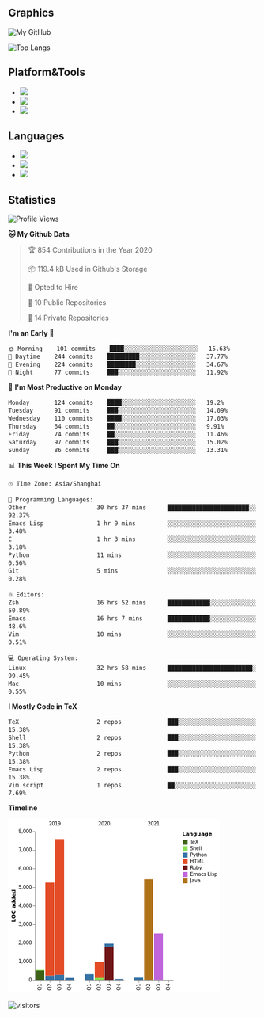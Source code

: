 ## Graphics

![My GitHub](https://github-readme-stats.vercel.app/api?username=SteamedFish&count_private=true&show_icons=true&theme=buefy&include_all_commits=false)

![Top Langs](https://github-readme-stats.vercel.app/api/top-langs/?username=SteamedFish&theme=buefy&hide=ruby&count_private=true&show_icons=true&layout=compact)

## Platform&Tools

* [![](https://img.shields.io/badge/ArchLinux--purple?style=flat-square&logo=ArchLinux)](https://www.archlinux.org/)
* [![](https://img.shields.io/badge/Gentoo-testing-purple?style=flat-square&logo=Gentoo)](https://www.gentoo.org/)
* [![](https://img.shields.io/badge/Doom%20Emacs-28-blue?style=flat-square&logo=Gnu%20emacs&logoColor=white)](https://www.gnu.org/software/emacs/)

## Languages

* [![](https://img.shields.io/badge/-Python-3776AB?style=flat-square&logo=python&logoColor=white)](https://www.python.org/)
* [![](https://img.shields.io/badge/-Bash-00ADD8?style=flat-square&logo=Gnu-bash&logoColor=white)](https://www.gnu.org/software/bash/)
* [![](https://img.shields.io/badge/-Go-00ADD8?style=flat-square&logo=go&logoColor=white)](https://golang.org/)

## Statistics

<!--START_SECTION:waka-->
![Profile Views](http://img.shields.io/badge/Profile%20Views-22-blue)

**🐱 My Github Data** 

> 🏆 854 Contributions in the Year 2020
 > 
> 📦 119.4 kB Used in Github's Storage 
 > 
> 💼 Opted to Hire
 > 
> 📜 10 Public Repositories
 > 
> 🔑 14 Private Repositories 

**I'm an Early 🐤** 

```text
🌞 Morning    101 commits    ████░░░░░░░░░░░░░░░░░░░░░   15.63% 
🌆 Daytime    244 commits    █████████░░░░░░░░░░░░░░░░   37.77% 
🌃 Evening    224 commits    ████████░░░░░░░░░░░░░░░░░   34.67% 
🌙 Night      77 commits     ███░░░░░░░░░░░░░░░░░░░░░░   11.92%

```
📅 **I'm Most Productive on Monday** 

```text
Monday       124 commits    ████░░░░░░░░░░░░░░░░░░░░░   19.2% 
Tuesday      91 commits     ███░░░░░░░░░░░░░░░░░░░░░░   14.09% 
Wednesday    110 commits    ████░░░░░░░░░░░░░░░░░░░░░   17.03% 
Thursday     64 commits     ██░░░░░░░░░░░░░░░░░░░░░░░   9.91% 
Friday       74 commits     ██░░░░░░░░░░░░░░░░░░░░░░░   11.46% 
Saturday     97 commits     ███░░░░░░░░░░░░░░░░░░░░░░   15.02% 
Sunday       86 commits     ███░░░░░░░░░░░░░░░░░░░░░░   13.31%

```


📊 **This Week I Spent My Time On** 

```text
⌚︎ Time Zone: Asia/Shanghai

💬 Programming Languages: 
Other                    30 hrs 37 mins      ███████████████████████░░   92.37% 
Emacs Lisp               1 hr 9 mins         ░░░░░░░░░░░░░░░░░░░░░░░░░   3.48% 
C                        1 hr 3 mins         ░░░░░░░░░░░░░░░░░░░░░░░░░   3.18% 
Python                   11 mins             ░░░░░░░░░░░░░░░░░░░░░░░░░   0.56% 
Git                      5 mins              ░░░░░░░░░░░░░░░░░░░░░░░░░   0.28%

🔥 Editors: 
Zsh                      16 hrs 52 mins      ████████████░░░░░░░░░░░░░   50.89% 
Emacs                    16 hrs 7 mins       ████████████░░░░░░░░░░░░░   48.6% 
Vim                      10 mins             ░░░░░░░░░░░░░░░░░░░░░░░░░   0.51%

💻 Operating System: 
Linux                    32 hrs 58 mins      ████████████████████████░   99.45% 
Mac                      10 mins             ░░░░░░░░░░░░░░░░░░░░░░░░░   0.55%

```

**I Mostly Code in TeX** 

```text
TeX                      2 repos             ███░░░░░░░░░░░░░░░░░░░░░░   15.38% 
Shell                    2 repos             ███░░░░░░░░░░░░░░░░░░░░░░   15.38% 
Python                   2 repos             ███░░░░░░░░░░░░░░░░░░░░░░   15.38% 
Emacs Lisp               2 repos             ███░░░░░░░░░░░░░░░░░░░░░░   15.38% 
Vim script               1 repos             ██░░░░░░░░░░░░░░░░░░░░░░░   7.69%

```


**Timeline**

![Chart not found](https://github.com/SteamedFish/SteamedFish/blob/master/charts/bar_graph.png) 


<!--END_SECTION:waka-->

![visitors](https://visitor-badge.laobi.icu/badge?page_id=SteamedFish.SteamedFish)
